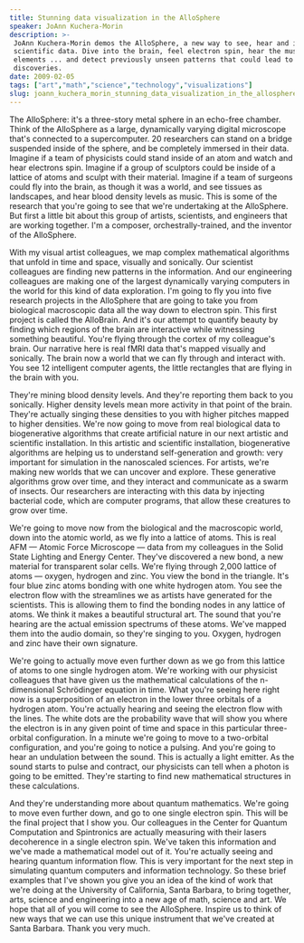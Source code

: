 ```yaml
---
title: Stunning data visualization in the AlloSphere
speaker: JoAnn Kuchera-Morin
description: >-
 JoAnn Kuchera-Morin demos the AlloSphere, a new way to see, hear and interpret
 scientific data. Dive into the brain, feel electron spin, hear the music of the
 elements ... and detect previously unseen patterns that could lead to new
 discoveries.
date: 2009-02-05
tags: ["art","math","science","technology","visualizations"]
slug: joann_kuchera_morin_stunning_data_visualization_in_the_allosphere
---
```


The AlloSphere: it's a three-story metal sphere in an echo-free chamber. Think of the
AlloSphere as a large, dynamically varying digital microscope that's connected to a
supercomputer. 20 researchers can stand on a bridge suspended inside of the sphere, and be
completely immersed in their data. Imagine if a team of physicists could stand inside of an
atom and watch and hear electrons spin. Imagine if a group of sculptors could be inside of
a lattice of atoms and sculpt with their material. Imagine if a team of surgeons could fly
into the brain, as though it was a world, and see tissues as landscapes, and hear blood
density levels as music. This is some of the research that you're going to see that we're
undertaking at the AlloSphere. But first a little bit about this group of artists,
scientists, and engineers that are working together. I'm a composer, orchestrally-trained,
and the inventor of the AlloSphere.

With my visual artist colleagues, we map complex mathematical algorithms that unfold in
time and space, visually and sonically. Our scientist colleagues are finding new patterns
in the information. And our engineering colleagues are making one of the largest
dynamically varying computers in the world for this kind of data exploration. I'm going to
fly you into five research projects in the AlloSphere that are going to take you from
biological macroscopic data all the way down to electron spin. This first project is called
the AlloBrain. And it's our attempt to quantify beauty by finding which regions of the
brain are interactive while witnessing something beautiful. You're flying through the
cortex of my colleague's brain. Our narrative here is real fMRI data that's mapped
visually and sonically. The brain now a world that we can fly through and interact with.
You see 12 intelligent computer agents, the little rectangles that are flying in the brain
with you.

They're mining blood density levels. And they're reporting them back to you sonically.
Higher density levels mean more activity in that point of the brain. They're actually
singing these densities to you with higher pitches mapped to higher densities. We're now
going to move from real biological data to biogenerative algorithms that create artificial
nature in our next artistic and scientific installation. In this artistic and scientific
installation, biogenerative algorithms are helping us to understand self-generation and
growth: very important for simulation in the nanoscaled sciences. For artists, we're
making new worlds that we can uncover and explore. These generative algorithms grow over
time, and they interact and communicate as a swarm of insects. Our researchers are
interacting with this data by injecting bacterial code, which are computer programs, that
allow these creatures to grow over time.

We're going to move now from the biological and the macroscopic world, down into the
atomic world, as we fly into a lattice of atoms. This is real AFM — Atomic Force
Microscope — data from my colleagues in the Solid State Lighting and Energy Center.
They've discovered a new bond, a new material for transparent solar cells. We're flying
through 2,000 lattice of atoms — oxygen, hydrogen and zinc. You view the bond in the
triangle. It's four blue zinc atoms bonding with one white hydrogen atom. You see the
electron flow with the streamlines we as artists have generated for the scientists. This
is allowing them to find the bonding nodes in any lattice of atoms. We think it makes a
beautiful structural art. The sound that you're hearing are the actual emission spectrums
of these atoms. We've mapped them into the audio domain, so they're singing to you.
Oxygen, hydrogen and zinc have their own signature.

We're going to actually move even further down as we go from this lattice of atoms to one
single hydrogen atom. We're working with our physicist colleagues that have given us the
mathematical calculations of the n-dimensional Schrödinger equation in time. What you're
seeing here right now is a superposition of an electron in the lower three orbitals of a
hydrogen atom. You're actually hearing and seeing the electron flow with the lines. The
white dots are the probability wave that will show you where the electron is in any given
point of time and space in this particular three-orbital configuration. In a minute we're
going to move to a two-orbital configuration, and you're going to notice a pulsing. And
you're going to hear an undulation between the sound. This is actually a light emitter. As
the sound starts to pulse and contract, our physicists can tell when a photon is going to
be emitted. They're starting to find new mathematical structures in these
calculations.

And they're understanding more about quantum mathematics. We're going to move even further
down, and go to one single electron spin. This will be the final project that I show you.
Our colleagues in the Center for Quantum Computation and Spintronics are actually
measuring with their lasers decoherence in a single electron spin. We've taken this
information and we've made a mathematical model out of it. You're actually seeing and
hearing quantum information flow. This is very important for the next step in simulating
quantum computers and information technology. So these brief examples that I've shown you
give you an idea of the kind of work that we're doing at the University of California,
Santa Barbara, to bring together, arts, science and engineering into a new age of math,
science and art. We hope that all of you will come to see the AlloSphere. Inspire us to
think of new ways that we can use this unique instrument that we've created at Santa
Barbara. Thank you very much.

<!--
ad_duration=3.33
comment_count=106
event="TED2009"
external_start_time=0
intro_duration=11.82
is_subtitle_required="False"
is_talk_featured="True"
language="en"
language_swap="False"
native_language="en"
number_of_related_talks=6
number_of_speakers=1
number_of_subtitled_videos=25
number_of_tags=5
number_of_talk_download_languages=25
number_of_talk_more_resources=0
number_of_talk_recommendations=0
number_of_talks_take_actions=0
post_ad_duration=0.83
published_timestamp="2009-04-15 01:00:00"
recording_date="2009-02-05"
speaker_description="Composer"
speaker_is_published=1
speaker_name="JoAnn Kuchera-Morin"
talk_name="Stunning data visualization in the AlloSphere"
talks_tags=["art","math","science","technology","visualizations"]
url_audio="https://download.ted.com/talks/JoAnnKucheraMorin_2009.mp3?apikey=acme-roadrunner"
url_photo_speaker="https://pe.tedcdn.com/images/ted/83841_254x191.jpg"
url_photo_talk="https://pe.tedcdn.com/images/ted/83840_800x600.jpg"
url_webpage="https://www.ted.com/talks/joann_kuchera_morin_stunning_data_visualization_in_the_allosphere"
video_type_name="TED Stage Talk"
-->